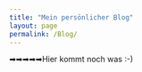 ```yaml
---
title: "Mein persönlicher Blog"
layout: page
permalink: /Blog/
---
```


➡➡➡➡➡Hier kommt noch was :-)